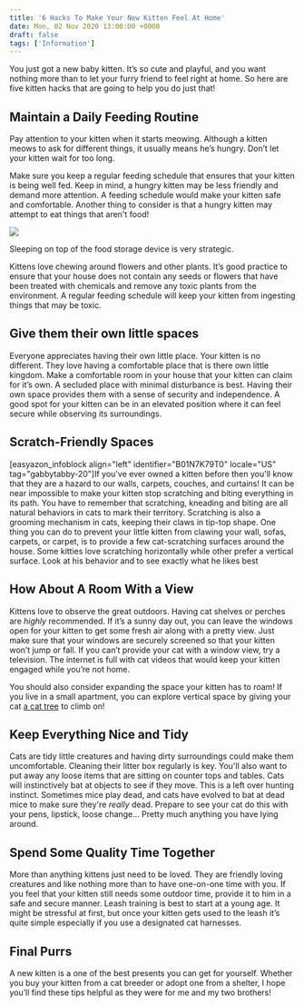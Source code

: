 ```yaml
---
title: '6 Hacks To Make Your New Kitten Feel At Home'
date: Mon, 02 Nov 2020 13:00:00 +0000
draft: false
tags: ['Information']
---
```


You just got a new baby kitten. It’s so cute and playful, and you want nothing more than to let your furry friend to feel right at home. So here are five kitten hacks that are going to help you do just that!

Maintain a Daily Feeding Routine
--------------------------------

Pay attention to your kitten when it starts meowing. Although a kitten meows to ask for different things, it usually means he’s hungry. Don’t let your kitten wait for too long.

Make sure you keep a regular feeding schedule that ensures that your kitten is being well fed. Keep in mind, a hungry kitten may be less friendly and demand more attention. A feeding schedule would make your kitten safe and comfortable. Another thing to consider is that a hungry kitten may attempt to eat things that aren't food!

![](https://www.gabbythetabby.com/wp-content/uploads/2017/11/20200902_130835-scaled.jpg)

Sleeping on top of the food storage device is very strategic.

Kittens love chewing around flowers and other plants. It’s good practice to ensure that your house does not contain any seeds or flowers that have been treated with chemicals and remove any toxic plants from the environment. A regular feeding schedule will keep your kitten from ingesting things that may be toxic.

Give them their own little spaces
---------------------------------

Everyone appreciates having their own little place. Your kitten is no different. They love having a comfortable place that is there own little kingdom. Make a comfortable room in your house that your kitten can claim for it’s own. A secluded place with minimal disturbance is best. Having their own space provides them with a sense of security and independence. A good spot for your kitten can be in an elevated position where it can feel secure while observing its surroundings.

Scratch-Friendly Spaces
-----------------------

\[easyazon\_infoblock align="left" identifier="B01N7K79T0" locale="US" tag="gabbytabby-20"\]If you've ever owned a kitten before then you'll know that they are a hazard to our walls, carpets, couches, and curtains! It can be near impossible to make your kitten stop scratching and biting everything in its path. You have to remember that scratching, kneading and biting are all natural behaviors in cats to mark their territory. Scratching is also a grooming mechanism in cats, keeping their claws in tip-top shape. One thing you can do to prevent your little kitten from clawing your wall, sofas, carpets, or carpet, is to provide a few cat-scratching surfaces around the house. Some kitties love scratching horizontally while other prefer a vertical surface. Look at his behavior and to see exactly what he likes best

How About A Room With a View
----------------------------

Kittens love to observe the great outdoors. Having cat shelves or perches are _highly_ recommended. If it’s a sunny day out, you can leave the windows open for your kitten to get some fresh air along with a pretty view. Just make sure that your windows are securely screened so that your kitten won’t jump or fall. If you can’t provide your cat with a window view, try a television. The internet is full with cat videos that would keep your kitten engaged while you’re not home.

You should also consider expanding the space your kitten has to roam! If you live in a small apartment, you can explore vertical space by giving your cat [a cat tree](https://www.gabbythetabby.com/best-cat-trees-amazon/) to climb on!

Keep Everything Nice and Tidy
-----------------------------

Cats are tidy little creatures and having dirty surroundings could make them uncomfortable. Cleaning their litter box regularly is key. You'll also want to put away any loose items that are sitting on counter tops and tables. Cats will instinctively bat at objects to see if they move. This is a left over hunting instinct. Sometimes mice play dead, and cats have evolved to bat at dead mice to make sure they're _really_ dead. Prepare to see your cat do this with your pens, lipstick, loose change... Pretty much anything you have lying around.

Spend Some Quality Time Together
--------------------------------

More than anything kittens just need to be loved. They are friendly loving creatures and like nothing more than to have one-on-one time with you. If you feel that your kitten still needs some outdoor time, provide it to him in a safe and secure manner. Leash training is best to start at a young age. It might be stressful at first, but once your kitten gets used to the leash it’s quite simple especially if you use a designated cat harnesses.

Final Purrs
-----------

A new kitten is a one of the best presents you can get for yourself. Whether you buy your kitten from a cat breeder or adopt one from a shelter, I hope you’ll find these tips helpful as they were for me and my two brothers!